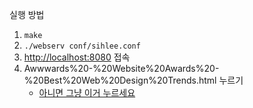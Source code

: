 실행 방법
1. `make`
2. `./webserv conf/sihlee.conf`
3. [http://localhost:8080](http://localhost:8080) 접속
4. Awwwards%20-%20Website%20Awards%20-%20Best%20Web%20Design%20Trends.html 누르기
   - [아니면 그냥 이거 누르세요](http://localhost:8080/Awwwards%20-%20Website%20Awards%20-%20Best%20Web%20Design%20Trends.html)
